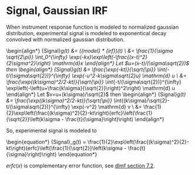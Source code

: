 # Signal, Gaussian IRF

When instrument response function is modeled to normalized gaussian distribution, experimental signal is modeled to exponentical decay convolved with normalized gaussian distribution.

\begin{align*}
{Signal}_g(t) &= ({model} * {irf})(t) \\
&= \frac{1}{\sigma \sqrt{2\pi}} \int_0^{\infty} \exp(-kx)\exp\left(-\frac{(x-t)^2}{2\sigma^2}\right) \mathrm{d}x 
\end{align*}
Let $u=(x-t)/(\sigma\sqrt{2})$ then
\begin{align*}
{Signal}_g(t) &= \frac{\exp(-kt)}{\sqrt{\pi}} \int_{-t/(\sigma\sqrt{2})}^{\infty} \exp(-u^2-k\sigma\sqrt{2}u) \mathrm{d} u \\
&= \frac{\exp((k\sigma)^2/2-kt)}{\sqrt{\pi}} \int_{-t/(\sigma\sqrt{2})}^{\infty} \exp\left(-\left(u+\frac{k\sigma}{\sqrt{2}}\right)^2\right) \mathrm{d} u
\end{align*}
Let $v=u+(k\sigma)/\sqrt{2}$ then
\begin{align*}
{Signal}_g(t) &= \frac{\exp((k\sigma)^2/2-kt)}{\sqrt{\pi}} \int_{(k\sigma)/\sqrt{2}-t/(\sigma\sqrt{2})}^{\infty} \exp(-v^2) \mathrm{d} v \\
&= \frac{1}{2}\exp\left(\frac{(k\sigma)^2}{2}-kt\right){erfc}\left(\frac{1}{\sqrt{2}}\left(k\sigma - \frac{t}{\sigma}\right)\right)
\end{align*}

So, experimental signal is modeled to

\begin{equation*}
{Signal}_g(t) = \frac{1}{2}\exp\left(\frac{(k\sigma)^2}{2}-kt\right){erfc}\left(\frac{1}{\sqrt{2}}\left(k\sigma - \frac{t}{\sigma}\right)\right)
\end{equation*}

${erfc}(x)$ is complementary error function, see [dlmf section 7.2](https://dlmf.nist.gov/7.2).
